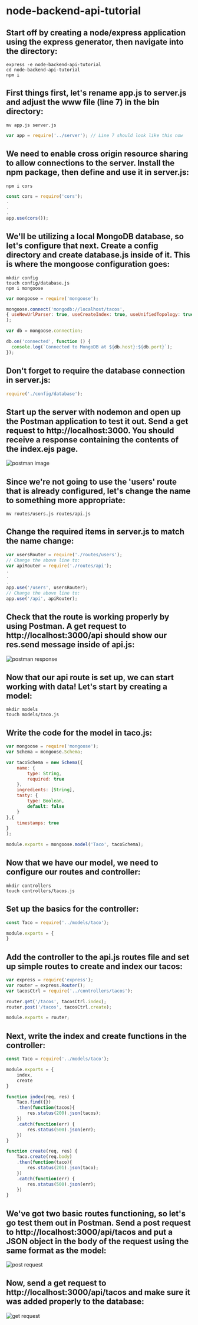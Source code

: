 # node-backend-api-tutorial
## Start off by creating a node/express application using the express generator, then navigate into the directory:
```
express -e node-backend-api-tutorial
cd node-backend-api-tutorial
npm i
```
## First things first, let's rename app.js to server.js and adjust the www file (line 7) in the bin directory:
```
mv app.js server.js
```
```js
var app = require('../server'); // Line 7 should look like this now
```
## We need to enable cross origin resource sharing to allow connections to the server.  Install the npm package, then define and use it in server.js:
```
npm i cors
```
```js
const cors = require('cors');
.
.
.
app.use(cors());
```
## We'll be utilizing a local MongoDB database, so let's configure that next.  Create a config directory and create database.js inside of it.  This is where the mongoose configuration goes:
```
mkdir config
touch config/database.js
npm i mongoose
```
```js
var mongoose = require('mongoose');

mongoose.connect('mongodb://localhost/tacos',
{ useNewUrlParser: true, useCreateIndex: true, useUnifiedTopology: true }
);

var db = mongoose.connection;

db.on('connected', function () {
  console.log(`Connected to MongoDB at ${db.host}:${db.port}`);
});
```
## Don't forget to require the database connection in server.js:
```js
require('./config/database');
```
## Start up the server with nodemon and open up the Postman application to test it out.  Send a get request to http://localhost:3000.  You should receive a response containing the contents of the index.ejs page.  
![postman image](/public/images/postmanresults.png)
## Since we're not going to use the 'users' route that is already configured, let's change the name to something more appropriate:
```
mv routes/users.js routes/api.js
```
## Change the required items in server.js to match the name change:
```js
var usersRouter = require('./routes/users');
// Change the above line to:
var apiRouter = require('./routes/api');
.
.
.
app.use('/users', usersRouter);
// Change the above line to:
app.use('/api', apiRouter);
```
## Check that the route is working properly by using Postman.  A get request to http://localhost:3000/api should show our res.send message inside of api.js:
![postman response](public/images/postmanrequest2.png)
## Now that our api route is set up, we can start working with data!  Let's start by creating a model:
```
mkdir models
touch models/taco.js
```
## Write the code for the model in taco.js:
```js
var mongoose = require('mongoose');
var Schema = mongoose.Schema;

var tacoSchema = new Schema({
    name: {
        type: String,
        required: true
    },
    ingredients: [String],
    tasty: {
        type: Boolean,
        default: false
    }
},{
    timestamps: true
}
);

module.exports = mongoose.model('Taco', tacoSchema);
```
## Now that we have our model, we need to configure our routes and controller:
```
mkdir controllers
touch controllers/tacos.js
```
## Set up the basics for the controller:
```js
const Taco = require('../models/taco');

module.exports = {
}
```
## Add the controller to the api.js routes file and set up simple routes to create and index our tacos:
```js
var express = require('express');
var router = express.Router();
var tacosCtrl = require('../controllers/tacos');

router.get('/tacos', tacosCtrl.index);
router.post('/tacos', tacosCtrl.create);

module.exports = router;
```
## Next, write the index and create functions in the controller:
```js
const Taco = require('../models/taco');

module.exports = {
    index,
    create
}

function index(req, res) {
    Taco.find({})
    .then(function(tacos){
        res.status(200).json(tacos);
    })
    .catch(function(err) {
        res.status(500).json(err);
    })
}

function create(req, res) {
    Taco.create(req.body)
    .then(function(taco){
        res.status(201).json(taco);
    })
    .catch(function(err) {
        res.status(500).json(err);
    })
}
```
## We've got two basic routes functioning, so let's go test them out in Postman.  Send a post request to http://localhost:3000/api/tacos and put a JSON object in the body of the request using the same format as the model:
![post request](public/images/postrequest.png)
## Now, send a get request to http://localhost:3000/api/tacos and make sure it was added properly to the database:
![get request](public/images/getrequest.png)






